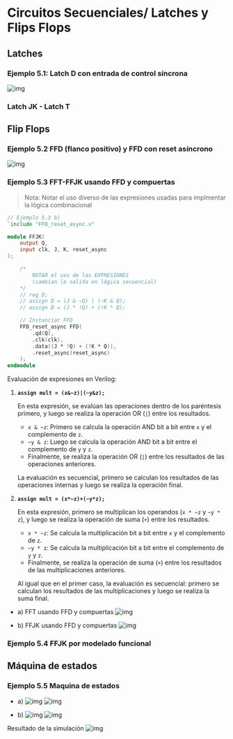 # Circuitos Secuenciales/ Latches y Flips Flops

## Latches 
### Ejemplo 5.1: Latch D con entrada de control síncrona
![img](img/latch_D_con_control.png)

### Latch JK - Latch T

## Flip Flops

### Ejemplo 5.2 FFD (flanco positivo) y FFD con reset asíncrono
![img](img/FFD_posedge_negedge.png)

### Ejemplo 5.3 FFT-FFJK usando FFD y compuertas
>Nota: Notar el uso diverso de las expresiones usadas para implmentar la lógica combinacional

~~~v
// Ejemplo 5.3 b)
`include "FFD_reset_async.v"

module FFJK( 
    output Q,
    input clk, J, K, reset_async
);

    /* 
        NOTAR el uso de las EXPRESIONES 
        (cambian la salida en lógica secuencial) 
    */
    // reg D;
    // assign D = (J & ~Q) | (~K & Q);
    // assign D = (J * !Q) + (!K * Q);

    // Instanciar FFD
    FFD_reset_async FFD(
        .qd(Q),
        .clk(clk),
        .data((J * !Q) + (!K * Q)),
        .reset_async(reset_async)
    );
endmodule
~~~
Evaluación de expresiones en Verilog:

1. **`assign mult = (x&~z)|(~y&z);`**

   En esta expresión, se evalúan las operaciones dentro de los paréntesis primero, y luego se realiza la operación OR (`|`) entre los resultados.

   - `x & ~z`: Primero se calcula la operación AND bit a bit entre `x` y el complemento de `z`.
   - `~y & z`: Luego se calcula la operación AND bit a bit entre el complemento de `y` y `z`.
   - Finalmente, se realiza la operación OR (`|`) entre los resultados de las operaciones anteriores.

   La evaluación es secuencial, primero se calculan los resultados de las operaciones internas y luego se realiza la operación final.

2. **`assign mult = (x*~z)+(~y*z);`**

   En esta expresión, primero se multiplican los operandos (`x * ~z` y `~y * z`), y luego se realiza la operación de suma (`+`) entre los resultados.

   - `x * ~z`: Se calcula la multiplicación bit a bit entre `x` y el complemento de `z`.
   - `~y * z`: Se calcula la multiplicación bit a bit entre el complemento de `y` y `z`.
   - Finalmente, se realiza la operación de suma (`+`) entre los resultados de las multiplicaciones anteriores.

   Al igual que en el primer caso, la evaluación es secuencial: primero se calculan los resultados de las multiplicaciones y luego se realiza la suma final.

- a) FFT usando FFD y compuertas
![img](img/FFJK_usandoFFD.png)

- b) FFJK usando FFD y compuertas
![img](img/FFT_usandoFFD.png)

### Ejemplo 5.4 FFJK por modelado funcional


## Máquina de estados

### Ejemplo 5.5 Maquina de estados

- a) 
![img](img/Maquina_estados_1.png)
![img](img/Maquina_estados_1_circuito.png)

- b)
![img](img/Maquina_estados_2.png)
![img](img/Maquina_estados_2_cirrcuito.png)

Resultado de la simulación
![img](img/simulacion.png)
